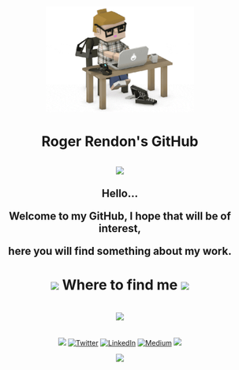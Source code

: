 <p align="center">
  <img src="https://github.com/rogerrendons/rogerrendons/blob/main/Programmer.gif" width="300">
</p>
<h1 align="center">Roger Rendon's GitHub</h1>

<h2 align="center"><img src="https://emojis.slackmojis.com/emojis/images/1531849430/4246/blob-sunglasses.gif?1531849430" width="30">
  
  Hello...
  
  Welcome to my GitHub, I hope that will be of interest,
  
  here you will find something about my work.
</h2>

<!-- <h2>
My Stats...
[![Anurag's GitHub stats](https://github-readme-stats.vercel.app/api?username=rogerrendons)](https://github.com/anuraghazra/github-readme-stats)
[![Top Langs](https://github-readme-stats.vercel.app/api/top-langs/?username=rogerrendons&layout=compact)](https://github.com/anuraghazra/github-readme-stats)
[![Top Langs](https://github-readme-stats.vercel.app/api/top-langs/?username=rogerrendons&langs_count=8)](https://github.com/anuraghazra/github-readme-stats) -->


<h1 align="center">
  <img src="https://emojis.slackmojis.com/emojis/images/1471045852/843/highfive.gif?1471045" width="40">
  Where to find me 
  <img src="https://emojis.slackmojis.com/emojis/images/1471045839/790/clapping.gif?1471045839" width="40">
  <p align="center"><img src="https://emojis.slackmojis.com/emojis/images/1471045870/910/rock.gif?1471045870" width="40"></p>
</h1>
<p align="center">
  <img src="https://emojis.slackmojis.com/emojis/images/1520808873/3643/cool-doge.gif?1520808873" width="40">
  <a href="https://twitter.com/RogerRendons" target="_blank"><img alt="Twitter" src="https://img.shields.io/badge/twitter-%231DA1F2.svg?&style=for-the-badge&logo=twitter&logoColor=white" /></a>
  <a href="https://www.linkedin.com/in/roger-rendon/" target="_blank"><img alt="LinkedIn" src="https://img.shields.io/badge/linkedin-%230077B5.svg?&style=for-the-badge&logo=linkedin&logoColor=white" /></a>
  <a href="https://medium.com/@roger-rendon" target="_blank"><img alt="Medium" src="https://img.shields.io/badge/medium-%2312100E.svg?&style=for-the-badge&logo=medium&logoColor=white" /></a>
  <img src="https://emojis.slackmojis.com/emojis/images/1469223471/679/charmander_dancing.gif?1469223471" width="40">
  <p align="center"><img src="https://emojis.slackmojis.com/emojis/images/1471045839/793/computerrage.gif?1471045839" width="40"></p>
</p>
